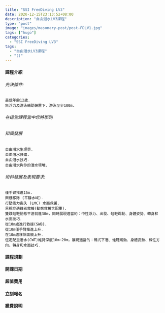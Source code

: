 ```yaml
---
title: "SSI FreeDiving LV3"
date: 2020-12-15T23:13:52+08:00
description: "自由潛水LV3課程"
type: "post"
image: "images/masonary-post/post-FDLV1.jpg"
tags: ["hugo"]
categories: 
  - "SSI FreeDiving LV3"
tags:
  - "自由潛水LV3課程"
  - "()"
---
```


#### 課程介紹
###### 先決條件:

	最低年齡12歲.
	無浮力及游泳輔助裝置下，游泳至少100m.

###### 在這堂課程當中您將學到
###### 知識發展

	自由潛水生理學.
	自由潛水裝備.
	自由潛水技巧.
	自由潛水與你的潛水環境.

###### 術科發展及表現要求:

	僅手臂推進15m.
	面鏡移除 (平靜水域).
	行動能力喪失 (LMC) 水面救援.
	黑視症遇難者救援(動態救援含配重).
	雙蹼蛙鞋動態平游前進30m，同時展現適當的：中性浮力、出發、蛙鞋踢動、身體姿勢、轉身和水面技巧.
	從10m處進行救援(SWB).
	從10m僅手臂推進上升.
	在10m處移除面鏡上升.
	恆定配重潛水(CWT)維持深度10m~20m，展現適當的：鴨式下潛、蛙鞋踢動、身體姿勢、線性方向，轉身和水面技巧.

#### 課程規劃
#### 開課日期
#### 超值費用
#### 立刻報名
#### 繳費說明

